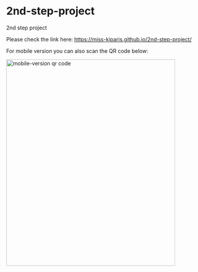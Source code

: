# 2nd-step-project
2nd step project

Please check the link here: https://miss-kiparis.github.io/2nd-step-project/


For mobile version you can also scan the QR code below:


<img src="https://user-images.githubusercontent.com/98182976/179948557-b791c33e-b461-4faf-bdf8-da93676ab38f.png" width= "450" height="550" alt="mobile-version qr code">
